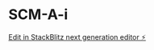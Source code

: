 # SCM-A-i

[Edit in StackBlitz next generation editor ⚡️](https://stackblitz.com/~/github.com/Carolinamor333/SCM-A-i)